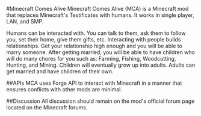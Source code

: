 #Minecraft Comes Alive
Minecraft Comes Alive (MCA) is a Minecraft mod that replaces Minecraft's Testificates with humans. It works in single player, LAN, and SMP.

Humans can be interacted with. You can talk to them, ask them to follow you, set their home, give them gifts, etc. Interacting with people builds relationships. Get your relationship high enough and you will be able to marry someone.
After getting married, you will be able to have children who will do many chores for you such as: Farming, Fishing, Woodcutting, Hunting, and Mining.
Children will eventually grow up into adults. Adults can get married and have children of their own.

##APIs
MCA uses Forge API to interact with Minecraft in a manner that ensures conflicts with other mods are minimal.

##Discussion
All discussion should remain on the mod's official forum page located on the Minecraft forums.